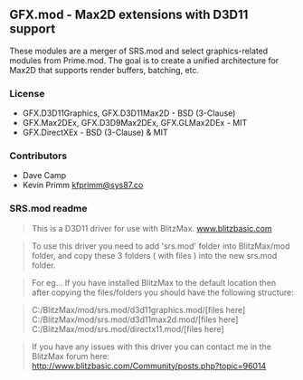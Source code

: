 ## GFX.mod - Max2D extensions with D3D11 support

These modules are a merger of SRS.mod and select graphics-related modules from Prime.mod. The goal is to create a unified architecture for Max2D that supports render buffers, batching, etc.

### License

+ GFX.D3D11Graphics, GFX.D3D11Max2D - BSD (3-Clause)
+ GFX.Max2DEx, GFX.D3D9Max2DEx, GFX.GLMax2DEx - MIT 
+ GFX.DirectXEx - BSD (3-Clause) & MIT

### Contributors

+ Dave Camp
+ Kevin Primm <kfprimm@sys87.co>

### SRS.mod readme
> This is a D3D11 driver for use with BlitzMax. www.blitzbasic.com

> To use this driver you need to add 'srs.mod' folder into BlitzMax/mod folder, and copy these 3 folders ( with files ) into the new srs.mod folder.

> For eg...
> If you have installed BlitzMax to the default location then after copying the files/folders you should have the following structure:

> C:/BlitzMax/mod/srs.mod/d3d11graphics.mod/[files here]
> C:/BlitzMax/mod/srs.mod/d3d11max2d.mod/[files here]
> C:/BlitzMax/mod/srs.mod/directx11.mod/[files here]

> If you have any issues with this driver you can contact me in the BlitzMax forum here:
> http://www.blitzbasic.com/Community/posts.php?topic=96014

